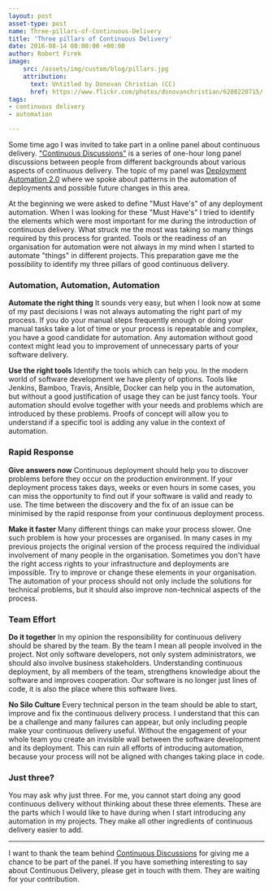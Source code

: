 ```yaml
---
layout: post
asset-type: post
name: Three-pillars-of-Continuous-Delivery
title: 'Three pillars of Continuous Delivery'
date: 2016-08-14 00:00:00 +00:00
author: Robert Firek
image:
    src: /assets/img/custom/blog/pillars.jpg
    attribution:
      text: Untitled by Donovan Christian (CC)
      href: https://www.flickr.com/photos/donovanchristian/6208220715/
tags:
- continuous delivery
- automation

---
```


Some time ago I was invited to take part in a online panel about continuous delivery. ["Continuous Discussions"](http://electric-cloud.com/lp/continuous-discussions/) is a series of one-hour long panel discussions between people from different backgrounds about various aspects of continuous delivery. The topic of my panel was [Deployment Automation 2.0](http://electric-cloud.com/blog/2016/07/continuous-discussions-c9d9-podcast-episode-46-deployment-automation-2-0/) where we spoke about patterns in the automation of deployments and possible future changes in this area.

At the beginning we were asked to define "Must Have's" of any deployment automation. When I was looking for these "Must Have's" I tried to identify the elements which were most important for me during the introduction of continuous delivery. What struck me the most was taking so many things required by this process for granted. Tools or the readiness of an organisation for automation were not always in my mind when I started to automate "things" in different projects. This preparation gave me the possibility to identify my three pillars of good continuous delivery.

### Automation, Automation, Automation

**Automate the right thing** It sounds very easy, but when I look now at some of my past decisions I was not always automating the right part of my process. If you do your manual steps frequently enough or doing your manual tasks take a lot of time or your process is repeatable and complex, you have a good candidate for automation. Any automation without good context might lead you to improvement of unnecessary parts of your software delivery.

**Use the right tools** Identify the tools which can help you. In the modern world of software development we have plenty of options. Tools like Jenkins, Bamboo, Travis, Ansible, Docker can help you in the automation, but without a good justification of usage they can be just fancy tools. Your automation should evolve together with your needs and problems which are introduced by these problems. Proofs of concept will allow you to understand if a specific tool is adding any value in the context of automation.

### Rapid Response

**Give answers now** Continuous deployment should help you to discover problems before they occur on the production environment. If your deployment process takes days, weeks or even hours in some cases, you can miss the opportunity to find out if your software is valid and ready to use. The time between the discovery and the fix of an issue can be minimised by the rapid response from your continuous deployment process.

**Make it faster**  Many different things can make your process slower. One such problem is how your processes are organised. In many cases in my previous projects the original version of the process required the individual involvement of many people in the organisation. Sometimes you don't have the right access rights to your infrastructure and deployments are impossible. Try to improve or change these elements in your organisation. The automation of your process should not only include the solutions for technical problems, but it should also improve non-technical aspects of the process.

### Team Effort

**Do it together** In my opinion the responsibility for continuous delivery should be shared by the team. By the team I mean all people involved in the project. Not only software developers, not only system administrators, we should also involve business stakeholders. Understanding continuous deployment, by all members of the team, strengthens knowledge about the software and improves cooperation. Our software is no longer just lines of code, it is also the place where this software lives.

**No Silo Culture** Every technical person in the team should be able to start, improve and fix the continuous delivery process. I understand that this can be a challenge and many failures can appear, but only including people make your continuous delivery useful. Without the engagement of your whole team you create an invisible wall between the software development and its deployment. This can ruin all efforts of introducing automation, because your process will not be aligned with changes taking place in code.

### Just three?

You may ask why just three. For me, you cannot start doing any good continuous delivery without thinking about these three elements. These are the parts which I would like to have during when I start introducing any automation in my projects. They make all other ingredients of continuous delivery easier to add.

-------------

I want to thank the team behind [Continuous Discussions](http://electric-cloud.com/lp/continuous-discussions/) for giving me a chance to be part of the panel. If you have something interesting to say about Continuous Delivery, please get in touch with them. They are waiting for your contribution.